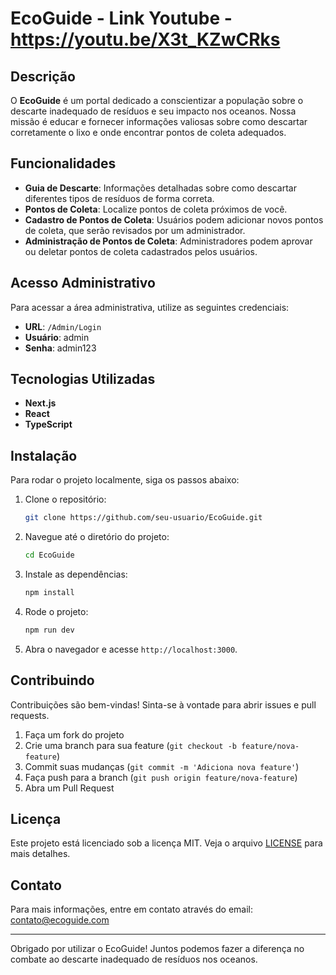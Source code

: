 # EcoGuide - Link Youtube - https://youtu.be/X3t_KZwCRks 

## Descrição

O **EcoGuide** é um portal dedicado a conscientizar a população sobre o descarte inadequado de resíduos e seu impacto nos oceanos. Nossa missão é educar e fornecer informações valiosas sobre como descartar corretamente o lixo e onde encontrar pontos de coleta adequados.

## Funcionalidades

- **Guia de Descarte**: Informações detalhadas sobre como descartar diferentes tipos de resíduos de forma correta.
- **Pontos de Coleta**: Localize pontos de coleta próximos de você.
- **Cadastro de Pontos de Coleta**: Usuários podem adicionar novos pontos de coleta, que serão revisados por um administrador.
- **Administração de Pontos de Coleta**: Administradores podem aprovar ou deletar pontos de coleta cadastrados pelos usuários.

## Acesso Administrativo

Para acessar a área administrativa, utilize as seguintes credenciais:

- **URL**: `/Admin/Login`
- **Usuário**: admin
- **Senha**: admin123

## Tecnologias Utilizadas

- **Next.js**
- **React**
- **TypeScript**

## Instalação

Para rodar o projeto localmente, siga os passos abaixo:

1. Clone o repositório:
    ```bash
    git clone https://github.com/seu-usuario/EcoGuide.git
    ```

2. Navegue até o diretório do projeto:
    ```bash
    cd EcoGuide
    ```

3. Instale as dependências:
    ```bash
    npm install
    ```

4. Rode o projeto:
    ```bash
    npm run dev
    ```

5. Abra o navegador e acesse `http://localhost:3000`.

## Contribuindo

Contribuições são bem-vindas! Sinta-se à vontade para abrir issues e pull requests.

1. Faça um fork do projeto
2. Crie uma branch para sua feature (`git checkout -b feature/nova-feature`)
3. Commit suas mudanças (`git commit -m 'Adiciona nova feature'`)
4. Faça push para a branch (`git push origin feature/nova-feature`)
5. Abra um Pull Request

## Licença

Este projeto está licenciado sob a licença MIT. Veja o arquivo [LICENSE](LICENSE) para mais detalhes.

## Contato

Para mais informações, entre em contato através do email: contato@ecoguide.com

---

Obrigado por utilizar o EcoGuide! Juntos podemos fazer a diferença no combate ao descarte inadequado de resíduos nos oceanos.
